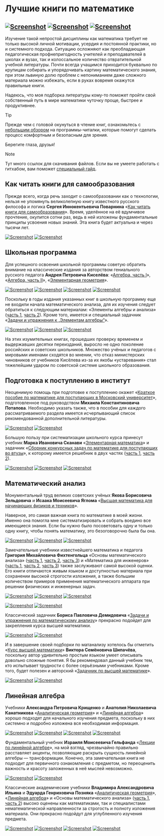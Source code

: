 # Лучшие книги по математике

[![Screenshot](../../../data/tags/math/tag_math.png)](../../../data/tags/math)
[![Screenshot](../../../data/tags/education/tag_education.png)](../../../data/tags/education)
[![Screenshot](../../../data/tags/good/tag_good.png)](../../../data/tags/good)
-----

Изучение такой непростой дисциплины как математика требует не только высокой личной мотивации, усердия и постоянной практики, но и системного подхода. Ситуацию осложняют как преобладающая педагогическая профнепригодность учителей и преподавателей в школах и вузах, так и колоссальное количество отвратительной учебной литературы. Почти всегда учащимся приходится буквально по крупицам собирать и упорядочивать картину математического знания, при этом львиную долю проблем с непониманием даже сложного материала можно избежать, если в руках вовремя окажутся правильные книги.

Надеюсь, что моя подборка литературы кому-то поможет пройти свой собственный путь в мире математики чуточку проще, быстрее и продуктивнее.

> [!TIP]
> Прежде чем с головой окунуться в чтение книг, ознакомьтесь с [небольшим обзором](../2025-06-10-pdf-readers) на программы-читалки, которые помогут сделать процесс комфортным и безопасным для зрения.
> 
> Берегите глаза, друзья!

> [!NOTE]
> Тут много ссылок для скачивания файлов. Если вы не умеете работать с гитхабом, вам поможет [специальный гайд](../2025-06-11-how-to-download-files).

## Как читать книги для самообразования

Прежде всего, когда речь заходит о самообразовании как о технологии, нельзя не упомянуть великолепную книгу известного русского философа и логика **Сергея Иннокентьевича Поварнина** «[Как читать книги для самообразования](https://github.com/apscrap/data-01/blob/main/2025-06-08-math-for-beginners/files/povarnin_reading_books.7z)». Время, уделённое на её вдумчивое прочтение, окупится сотни раз, ведь в ней изложены фундаментальные принципы усвоения новых знаний. Эта книга будет актуальна и через тысячи лет.

[![Screenshot](https://github.com/apscrap/data-01/blob/main/2025-06-08-math-for-beginners/pic/povarnin_mini.jpg)](https://github.com/apscrap/data-01/blob/main/2025-06-08-math-for-beginners/pic/povarnin.jpg)
[![Screenshot](https://github.com/apscrap/data-01/blob/main/2025-06-08-math-for-beginners/pic/povarnin_reading_books_mini.jpg)](https://github.com/apscrap/data-01/blob/main/2025-06-08-math-for-beginners/pic/povarnin_reading_books.jpg)

## Школьная программа

Для успешного освоения школьной программы советую обратить внимание на классические издания за авторством гениального русского педагога **Андрея Петровича Киселёва**: «[Алгебра, часть I](https://github.com/apscrap/data-01/blob/main/2025-06-08-math-for-beginners/files/kiselev_algebra_1.7z)», «[Алгебра, часть II](https://github.com/apscrap/data-01/blob/main/2025-06-08-math-for-beginners/files/kiselev_algebra_2.7z)», «[Элементарная геометрия](https://github.com/apscrap/data-01/blob/main/2025-06-08-math-for-beginners/files/kiselev_geometry.7z)».

[![Screenshot](https://github.com/apscrap/data-01/blob/main/2025-06-08-math-for-beginners/pic/kiselev_mini.jpg)](https://github.com/apscrap/data-01/blob/main/2025-06-08-math-for-beginners/pic/kiselev.jpg)
[![Screenshot](https://github.com/apscrap/data-01/blob/main/2025-06-08-math-for-beginners/pic/kiselev_algebra_1_mini.jpg)](https://github.com/apscrap/data-01/blob/main/2025-06-08-math-for-beginners/pic/kiselev_algebra_1.jpg)
[![Screenshot](https://github.com/apscrap/data-01/blob/main/2025-06-08-math-for-beginners/pic/kiselev_algebra_2_mini.jpg)](https://github.com/apscrap/data-01/blob/main/2025-06-08-math-for-beginners/pic/kiselev_algebra_2.jpg)
[![Screenshot](https://github.com/apscrap/data-01/blob/main/2025-06-08-math-for-beginners/pic/kiselev_geometry_mini.jpg)](https://github.com/apscrap/data-01/blob/main/2025-06-08-math-for-beginners/pic/kiselev_geometry.jpg)

Поскольку в годы издания указанных книг в школьную программу еще не входили начала математического анализа, для их изучения следует обратиться к следующим материалам: «Элементы алгебры и анализа» ([часть 1](https://github.com/apscrap/data-01/blob/main/2025-06-08-math-for-beginners/files/kiselev_calculus_1.7z), [часть 2](https://github.com/apscrap/data-01/blob/main/2025-06-08-math-for-beginners/files/kiselev_calculus_2.7z)). Кроме того, имеется и специальный задачник «[Задачи и упражнения к „Элементам алгебры“](https://github.com/apscrap/data-01/blob/main/2025-06-08-math-for-beginners/files/kiselev_problems.7z)».

[![Screenshot](https://github.com/apscrap/data-01/blob/main/2025-06-08-math-for-beginners/pic/kiselev_calculus_1_mini.jpg)](https://github.com/apscrap/data-01/blob/main/2025-06-08-math-for-beginners/pic/kiselev_calculus_1.jpg)
[![Screenshot](https://github.com/apscrap/data-01/blob/main/2025-06-08-math-for-beginners/pic/kiselev_calculus_2_mini.jpg)](https://github.com/apscrap/data-01/blob/main/2025-06-08-math-for-beginners/pic/kiselev_calculus_2.jpg)
[![Screenshot](https://github.com/apscrap/data-01/blob/main/2025-06-08-math-for-beginners/pic/kiselev_problems_mini.jpg)](https://github.com/apscrap/data-01/blob/main/2025-06-08-math-for-beginners/pic/kiselev_problems.jpg)

На этих изумительных книгах, прошедших проверку временем и выдержавших десятки переизданий, выросло не одно поколение российских и советских школьников. Множество учёных и педагогов с мировыми именами сходятся во мнении, что отказ министерских чиновников от учебников Кисёлева из-за их якобы «устаревания» стал тяжелейшим ударом по советской системе школьного образования.

## Подготовка к поступлению в институт

Неоценимую помощь при подготовке к поступлению окажет «[Краткое пособие по математике для поступающих в Московский университет](https://github.com/apscrap/data-01/blob/main/2025-06-08-math-for-beginners/files/potapov_rozov_dorofeev_math_mgu.7z)», подготовленное под руководством **Михаила Константиновича Потапова**. Необходимо указать также, что в пособии для каждого рассматриваемого раздела имеется исчерпывающий список рекомендованной дополнительной литературы.

[![Screenshot](https://github.com/apscrap/data-01/blob/main/2025-06-08-math-for-beginners/pic/potapov_mini.jpg)](https://github.com/apscrap/data-01/blob/main/2025-06-08-math-for-beginners/pic/potapov.jpg)
[![Screenshot](https://github.com/apscrap/data-01/blob/main/2025-06-08-math-for-beginners/pic/potapov_rozov_dorofeev_math_mgu_mini.jpg)](https://github.com/apscrap/data-01/blob/main/2025-06-08-math-for-beginners/pic/potapov_rozov_dorofeev_math_mgu.jpg)

Большую пользу при систематизации школьного курса принесут учебник **Марка Ивановича Сканави** «[Элементарная математика](https://github.com/apscrap/data-01/blob/main/2025-06-08-math-for-beginners/files/skanavi_math.7z)» и задачник «[Сборник конкурсных задач по математике для поступающих во втузы](https://github.com/apscrap/data-01/blob/main/2025-06-08-math-for-beginners/files/skanavi_problems.7z)», к которому имеется решебник в двух частях ([часть 1](https://github.com/apscrap/data-01/blob/main/2025-06-08-math-for-beginners/files/skanavi_solutions_1.7z), [часть 2](https://github.com/apscrap/data-01/blob/main/2025-06-08-math-for-beginners/files/skanavi_solutions_2.7z)).

[![Screenshot](https://github.com/apscrap/data-01/blob/main/2025-06-08-math-for-beginners/pic/skanavi_mini.jpg)](https://github.com/apscrap/data-01/blob/main/2025-06-08-math-for-beginners/pic/skanavi.jpg)
[![Screenshot](https://github.com/apscrap/data-01/blob/main/2025-06-08-math-for-beginners/pic/skanavi_math_mini.jpg)](https://github.com/apscrap/data-01/blob/main/2025-06-08-math-for-beginners/pic/skanavi_math.jpg)
[![Screenshot](https://github.com/apscrap/data-01/blob/main/2025-06-08-math-for-beginners/pic/skanavi_problems_mini.jpg)](https://github.com/apscrap/data-01/blob/main/2025-06-08-math-for-beginners/pic/skanavi_problems.jpg)

## Математический анализ

Монументальный труд великих советских учёных **Якова Борисовича Зельдовича** и **Исаака Моисеевича Яглома** «[Высшая математика для начинающих физиков и техников](https://github.com/apscrap/data-01/blob/main/2025-06-08-math-for-beginners/files/zeldovich_yaglom_math.7z)».

Наверное, это самая важная книга по математике в моей жизни. Именно она помогла мне систематизировать и собрать воедино все имеющиеся знания. Если бы нужно было посоветовать одну и только одну книгу, чтобы понять математику, это безоговорочно была бы она.

[![Screenshot](https://github.com/apscrap/data-01/blob/main/2025-06-08-math-for-beginners/pic/zeldovich_mini.jpg)](https://github.com/apscrap/data-01/blob/main/2025-06-08-math-for-beginners/pic/zeldovich.jpg)
[![Screenshot](https://github.com/apscrap/data-01/blob/main/2025-06-08-math-for-beginners/pic/yaglom_mini.jpg)](https://github.com/apscrap/data-01/blob/main/2025-06-08-math-for-beginners/pic/yaglom.jpg)
[![Screenshot](https://github.com/apscrap/data-01/blob/main/2025-06-08-math-for-beginners/pic/zeldovich_yaglom_math_mini.jpg)](https://github.com/apscrap/data-01/blob/main/2025-06-08-math-for-beginners/pic/zeldovich_yaglom_math.jpg)

Замечательные учебники известнейшего математика и педагога **Григория Михайловича Фихтенгольца** «Основы математического анализа» ([часть 1](https://github.com/apscrap/data-01/blob/main/2025-06-08-math-for-beginners/files/fiсhtenholz_calculus.7z.001), [часть 2](https://github.com/apscrap/data-01/blob/main/2025-06-08-math-for-beginners/files/fiсhtenholz_calculus.7z.002), [часть 3](https://github.com/apscrap/data-01/blob/main/2025-06-08-math-for-beginners/files/fiсhtenholz_calculus.7z.003)) и «Математика для инженеров» ([часть 1](https://github.com/apscrap/data-01/blob/main/2025-06-08-math-for-beginners/files/fiсhtenholz_eng.7z.001), [часть 2](https://github.com/apscrap/data-01/blob/main/2025-06-08-math-for-beginners/files/fiсhtenholz_eng.7z.002), [часть 3](https://github.com/apscrap/data-01/blob/main/2025-06-08-math-for-beginners/files/fiсhtenholz_eng.7z.003)) также заслуживают самой высокой оценки. Его книги отличаются живым языком и доступностью материала при сохранении высокой строгости изложения, а также большим количеством примеров применения математического аппарата при решении физических и инженерных задач.

[![Screenshot](https://github.com/apscrap/data-01/blob/main/2025-06-08-math-for-beginners/pic/fiсhtenholz_mini.jpg)](https://github.com/apscrap/data-01/blob/main/2025-06-08-math-for-beginners/pic/fiсhtenholz.jpg)
[![Screenshot](https://github.com/apscrap/data-01/blob/main/2025-06-08-math-for-beginners/pic/fiсhtenholz_calculus_1_mini.jpg)](https://github.com/apscrap/data-01/blob/main/2025-06-08-math-for-beginners/pic/fiсhtenholz_calculus_1.jpg)
[![Screenshot](https://github.com/apscrap/data-01/blob/main/2025-06-08-math-for-beginners/pic/fiсhtenholz_calculus_2_mini.jpg)](https://github.com/apscrap/data-01/blob/main/2025-06-08-math-for-beginners/pic/fiсhtenholz_calculus_2.jpg)

[![Screenshot](https://github.com/apscrap/data-01/blob/main/2025-06-08-math-for-beginners/pic/fiсhtenholz_eng_1_mini.jpg)](https://github.com/apscrap/data-01/blob/main/2025-06-08-math-for-beginners/pic/fiсhtenholz_eng_1.jpg)
[![Screenshot](https://github.com/apscrap/data-01/blob/main/2025-06-08-math-for-beginners/pic/fiсhtenholz_eng_2_mini.jpg)](https://github.com/apscrap/data-01/blob/main/2025-06-08-math-for-beginners/pic/fiсhtenholz_eng_2.jpg)

Классический задачник **Бориса Павловича Демидовича** «[Задачи и упражнения по математическому анализу](https://github.com/apscrap/data-01/blob/main/2025-06-08-math-for-beginners/files/demidovich_calculus.7z)» прекрасно подойдет для закрепления курса высшей математики.

[![Screenshot](https://github.com/apscrap/data-01/blob/main/2025-06-08-math-for-beginners/pic/demidovich_mini.jpg)](https://github.com/apscrap/data-01/blob/main/2025-06-08-math-for-beginners/pic/demidovich.jpg)
[![Screenshot](https://github.com/apscrap/data-01/blob/main/2025-06-08-math-for-beginners/pic/demidovich_calculus_mini.jpg)](https://github.com/apscrap/data-01/blob/main/2025-06-08-math-for-beginners/pic/demidovich_calculus.jpg)

И в завершение своей подборки по матанализу хотелось бы отметить «[Курс высшей математики](https://github.com/apscrap/data-01/blob/main/2025-06-08-math-for-beginners/files/shipachev_math.7z)» **Виктора Семёновича Шипачёва**, поскольку автор удивительно простым языком умеет описывать довольно сложные понятия. Я бы рекомендовал данный учебник тем, кто испытывает трудности с более серьёзными учебниками. Кроме того, будет полезен и авторский «[Задачник по высшей математике](https://github.com/apscrap/data-01/blob/main/2025-06-08-math-for-beginners/files/shipachev_problems.7z)».

[![Screenshot](https://github.com/apscrap/data-01/blob/main/2025-06-08-math-for-beginners/pic/shipachev_math_mini.jpg)](https://github.com/apscrap/data-01/blob/main/2025-06-08-math-for-beginners/pic/shipachev_math.jpg)
[![Screenshot](https://github.com/apscrap/data-01/blob/main/2025-06-08-math-for-beginners/pic/shipachev_problems_mini.jpg)](https://github.com/apscrap/data-01/blob/main/2025-06-08-math-for-beginners/pic/shipachev_problems.jpg)

## Линейная алгебра

Учебники **Александра Петровича Крищенко** и **Анатолия Николаевича Канатникова** «[Аналитическая геометрия](https://github.com/apscrap/data-01/blob/main/2025-06-08-math-for-beginners/files/krishenko_analytic.7z)» и «[Линейная алгебра](https://github.com/apscrap/data-01/blob/main/2025-06-08-math-for-beginners/files/krishenko_linear.7z)» хорошо подходят для начального изучения предмета, поскольку в них системно и подробно изложена вся необходимая информация.

[![Screenshot](https://github.com/apscrap/data-01/blob/main/2025-06-08-math-for-beginners/pic/krishenko_mini.jpg)](https://github.com/apscrap/data-01/blob/main/2025-06-08-math-for-beginners/pic/krishenko_mini.jpg)
[![Screenshot](https://github.com/apscrap/data-01/blob/main/2025-06-08-math-for-beginners/pic/kanatnikov_mini.jpg)](https://github.com/apscrap/data-01/blob/main/2025-06-08-math-for-beginners/pic/kanatnikov_mini.jpg)
[![Screenshot](https://github.com/apscrap/data-01/blob/main/2025-06-08-math-for-beginners/pic/krishenko_analytic_mini.jpg)](https://github.com/apscrap/data-01/blob/main/2025-06-08-math-for-beginners/pic/krishenko_analytic.jpg)
[![Screenshot](https://github.com/apscrap/data-01/blob/main/2025-06-08-math-for-beginners/pic/krishenko_linear_mini.jpg)](https://github.com/apscrap/data-01/blob/main/2025-06-08-math-for-beginners/pic/krishenko_linear.jpg)

Фундаментальный учебник **Израиля Моисеевича Гельфанда** «[Лекции по линейной алгебре](https://github.com/apscrap/data-01/blob/main/2025-06-08-math-for-beginners/files/gelfand_linear.7z)», на мой взгляд, чрезвычайно правильно расставляет акценты, позволяющие раскрыть сущность линейной алгебры — трансформации. Конечно, эта замечательная книга не подходит для первичного ознакомления с предметом, но переоценить важность и красоту заложенных в неё мыслей невозможно.

[![Screenshot](https://github.com/apscrap/data-01/blob/main/2025-06-08-math-for-beginners/pic/gelfand_mini.jpg)](https://github.com/apscrap/data-01/blob/main/2025-06-08-math-for-beginners/pic/gelfand.jpg)
[![Screenshot](https://github.com/apscrap/data-01/blob/main/2025-06-08-math-for-beginners/pic/gelfand_linear_mini.jpg)](https://github.com/apscrap/data-01/blob/main/2025-06-08-math-for-beginners/pic/gelfand_linear.jpg)

Классические академические учебники **Владимира Александровича Ильина** и **Эдуарда Генриховича Позняка** «[Аналитическая геометрия](https://github.com/apscrap/data-01/blob/main/2025-06-08-math-for-beginners/files/ilyin_analytic.7z)», «[Линейная алгебра](https://github.com/apscrap/data-01/blob/main/2025-06-08-math-for-beginners/files/ilyin_linear.7z)» и «Основы математического анализа» ([часть 1](https://github.com/apscrap/data-01/blob/main/2025-06-08-math-for-beginners/files/ilyin_calculus_1.7z), [часть 2](https://github.com/apscrap/data-01/blob/main/2025-06-08-math-for-beginners/files/ilyin_calculus_2.7z)) высоко оценены как математиками, так и специалистами нематематической направленности за строгость и полноту изложения материала. Они прекрасно подойдут для углубленного изучения предмета.

[![Screenshot](https://github.com/apscrap/data-01/blob/main/2025-06-08-math-for-beginners/pic/poznyak_mini.jpg)](https://github.com/apscrap/data-01/blob/main/2025-06-08-math-for-beginners/pic/poznyak_mini.jpg)
[![Screenshot](https://github.com/apscrap/data-01/blob/main/2025-06-08-math-for-beginners/pic/ilyin_analytic_mini.jpg)](https://github.com/apscrap/data-01/blob/main/2025-06-08-math-for-beginners/pic/ilyin_analytic.jpg)
[![Screenshot](https://github.com/apscrap/data-01/blob/main/2025-06-08-math-for-beginners/pic/ilyin_linear_mini.jpg)](https://github.com/apscrap/data-01/blob/main/2025-06-08-math-for-beginners/pic/ilyin_linear.jpg)
[![Screenshot](https://github.com/apscrap/data-01/blob/main/2025-06-08-math-for-beginners/pic/ilyin_calculus_mini.jpg)](https://github.com/apscrap/data-01/blob/main/2025-06-08-math-for-beginners/pic/ilyin_calculus.jpg)

